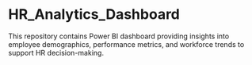 # HR_Analytics_Dashboard
This repository contains Power BI dashboard providing insights into employee demographics, performance metrics, and workforce trends to support HR decision-making.
